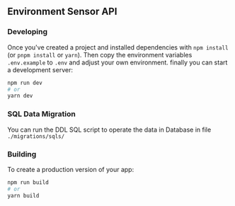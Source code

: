 ## Environment Sensor API

### Developing

Once you've created a project and installed dependencies with `npm install` (or `pnpm install` or `yarn`).
Then copy the environment variables `.env.example` to `.env` and adjust your own environment.
finally you can start a development server:

```bash
npm run dev
# or
yarn dev
```

### SQL Data Migration
You can run the DDL SQL script to operate the data in Database in file `./migrations/sqls/`

### Building

To create a production version of your app:

```bash
npm run build
# or
yarn build
```

